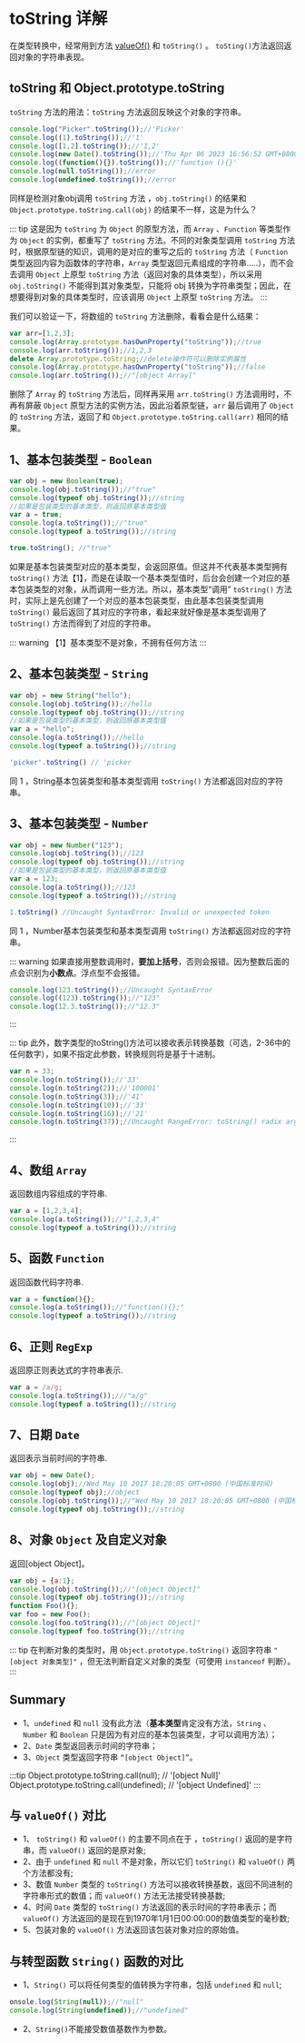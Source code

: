 # toString 详解

在类型转换中，经常用到方法 [valueOf()](/base/valueOf) 和 `toString()` 。 `toSting()`方法返回返回对象的字符串表现。

## toString 和 Object.prototype.toString

`toString` 方法的用法：`toString` 方法返回反映这个对象的字符串。

```js
console.log("Picker".toString());//'Picker'
console.log((1).toString());//'1'
console.log([1,2].toString());//'1,2'
console.log(new Date().toString());//'Thu Apr 06 2023 16:56:52 GMT+0800 (中国标准时间)'
console.log((function(){}).toString());//'function (){}'
console.log(null.toString());//error
console.log(undefined.toString());//error
```

同样是检测对象obj调用 `toString` 方法 ，`obj.toString()` 的结果和 `Object.prototype.toString.call(obj)` 的结果不一样，这是为什么？

::: tip
这是因为 `toString` 为 `Object` 的原型方法，而 `Array` 、`Function` 等类型作为 `Object` 的实例，都重写了 `toString` 方法。不同的对象类型调用 `toString` 方法时，根据原型链的知识，调用的是对应的重写之后的 `toString` 方法（ `Function` 类型返回内容为函数体的字符串，`Array` 类型返回元素组成的字符串.....），而不会去调用 `Object` 上原型 `toString` 方法（返回对象的具体类型），所以采用 `obj.toString()` 不能得到其对象类型，只能将 obj 转换为字符串类型；因此，在想要得到对象的具体类型时，应该调用 `Object` 上原型 `toString` 方法。
:::

我们可以验证一下，将数组的 `toString` 方法删除，看看会是什么结果：

```js
var arr=[1,2,3];
console.log(Array.prototype.hasOwnProperty("toString"));//true
console.log(arr.toString());//1,2,3
delete Array.prototype.toString;//delete操作符可以删除实例属性
console.log(Array.prototype.hasOwnProperty("toString"));//false
console.log(arr.toString());//"[object Array]"
```

删除了 `Array` 的 `toString` 方法后，同样再采用 `arr.toString()` 方法调用时，不再有屏蔽 `Object` 原型方法的实例方法，因此沿着原型链，`arr` 最后调用了 `Object` 的 `toString` 方法，返回了和 `Object.prototype.toString.call(arr)` 相同的结果。

## 1、基本包装类型 - `Boolean`

```js
var obj = new Boolean(true);
console.log(obj.toString());//"true"
console.log(typeof obj.toString());//string
//如果是包装类型的基本类型，则返回原基本类型值
var a = true;
console.log(a.toString());//"true"
console.log(typeof a.toString());//string

true.toString(); //"true"
```

如果是基本包装类型对应的基本类型，会返回原值。但这并不代表基本类型拥有 `toString()` 方法【1】，而是在读取一个基本类型值时，后台会创建一个对应的基本包装类型的对象，从而调用一些方法。所以，基本类型“调用” `toString()` 方法时，实际上是先创建了一个对应的基本包装类型，由此基本包装类型调用 `toString()` 最后返回了其对应的字符串，看起来就好像是基本类型调用了 `toString()` 方法而得到了对应的字符串。

::: warning
【1】基本类型不是对象，不拥有任何方法
:::

## 2、基本包装类型 - `String`

```js
var obj = new String("hello");
console.log(obj.toString());//hello
console.log(typeof obj.toString());//string
//如果是包装类型的基本类型，则返回原基本类型值
var a = "hello";
console.log(a.toString());//hello
console.log(typeof a.toString());//string

'picker'.toString() // 'picker
```

同 1 ，String基本包装类型和基本类型调用 `toString()` 方法都返回对应的字符串。

## 3、基本包装类型 - `Number`

```js
var obj = new Number("123");
console.log(obj.toString());//123
console.log(typeof obj.toString());//string
//如果是包装类型的基本类型，则返回原基本类型值
var a = 123;
console.log(a.toString());//123
console.log(typeof a.toString());//string

1.toString() //Uncaught SyntaxError: Invalid or unexpected token
```

同 1 ，Number基本包装类型和基本类型调用 `toString()` 方法都返回对应的字符串。

::: warning
如果直接用整数调用时，**要加上括号**，否则会报错。因为整数后面的点会识别为**小数点**。浮点型不会报错。

```js
console.log(123.toString());//Uncaught SyntaxError
console.log((123).toString());//"123"
console.log(12.3.toString());//"12.3"
```

:::

::: tip
此外，数字类型的toString()方法可以接收表示转换基数（可选，2-36中的任何数字），如果不指定此参数，转换规则将是基于十进制。

```js
var n = 33;
console.log(n.toString());//'33'
console.log(n.toString(2));//'100001'
console.log(n.toString(3));//'41'
console.log(n.toString(10));//'33'
console.log(n.toString(16));//'21'
console.log(n.toString(37));//Uncaught RangeError: toString() radix argument must be between 2 and 36
```

:::

## 4、数组 `Array`

返回数组内容组成的字符串.

```js
var a = [1,2,3,4];
console.log(a.toString());//"1,2,3,4"
console.log(typeof a.toString());//string
```

## 5、函数 `Function`

返回函数代码字符串.

```js
var a = function(){};
console.log(a.toString());//"function(){};"
console.log(typeof a.toString());//string
```

## 6、正则 `RegExp`

返回原正则表达式的字符串表示.

```js
var a = /a/g;
console.log(a.toString());///"a/g"
console.log(typeof a.toString());//string
```

## 7、日期 `Date`

返回表示当前时间的字符串.

```js
var obj = new Date();
console.log(obj);//Wed May 10 2017 18:20:05 GMT+0800 (中国标准时间)
console.log(typeof obj);//object
console.log(obj.toString());//"Wed May 10 2017 18:20:05 GMT+0800 (中国标准时间)"
console.log(typeof obj.toString());//string
```

## 8、对象 `Object` 及自定义对象

返回[object Object]。

```js
var obj = {a:1};
console.log(obj.toString());//"[object Object]"
console.log(typeof obj.toString());//string
function Foo(){};
var foo = new Foo();
console.log(foo.toString());//"[object Object]"
console.log(typeof foo.toString());//string
```

::: tip
在判断对象的类型时，用 `Object.prototype.toString()` 返回字符串 `"[object 对象类型]"` ，但无法判断自定义对象的类型（可使用 `instanceof` 判断）。
:::

## Summary

* 1、`undefined` 和 `null` 没有此方法（**基本类型**肯定没有方法，`String` 、 `Number` 和 `Boolean` 只是因为有对应的基本包装类型，才可以调用方法）；
* 2、`Date` 类型返回表示时间的字符串；
* 3、`Object` 类型返回字符串 `“[object Object]”`。

:::tip
Object.prototype.toString.call(null); // '[object Null]'
Object.prototype.toString.call(undefined); // '[object Undefined]'
:::

## 与 `valueOf()` 对比

* 1、 `toString()`  和 `valueOf()` 的主要不同点在于 ，`toString()` 返回的是字符串，而 `valueOf()` 返回的是原对象;
* 2、由于 `undefined` 和 `null` 不是对象，所以它们 `toString()` 和 `valueOf()` 两个方法都没有;
* 3、数值 `Number` 类型的 `toString()`  方法可以接收转换基数，返回不同进制的字符串形式的数值；而 `valueOf()` 方法无法接受转换基数;
* 4、时间 `Date` 类型的 `toString()` 方法返回的表示时间的字符串表示；而 `valueOf()` 方法返回的是现在到1970年1月1日00:00:00的数值类型的毫秒数;
* 5、包装对象的 `valueOf()` 方法返回该包装对象对应的原始值。

## 与转型函数 `String()` 函数的对比

* 1、`String()` 可以将任何类型的值转换为字符串，包括 `undefined` 和 `null`;

```js
onsole.log(String(null));//"null"
console.log(String(undefined));//"undefined"
```

* 2、`String()`不能接受数值基数作为参数。
